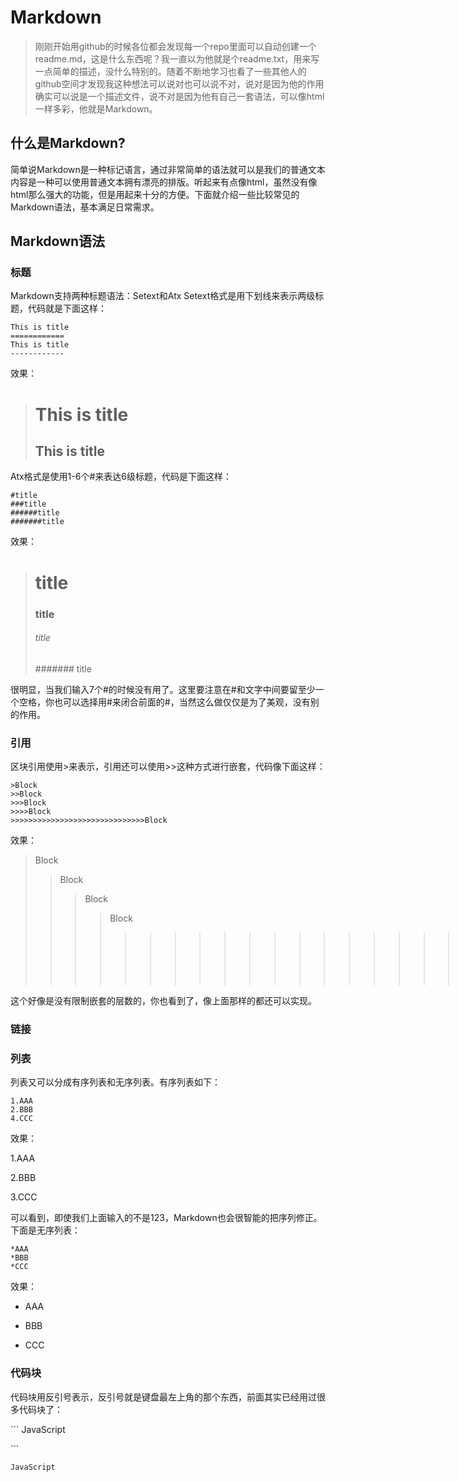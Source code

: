 # Markdown
>刚刚开始用github的时候各位都会发现每一个repo里面可以自动创建一个readme.md，这是什么东西呢？我一直以为他就是个readme.txt，用来写一点简单的描述，没什么特别的。随着不断地学习也看了一些其他人的github空间才发现我这种想法可以说对也可以说不对，说对是因为他的作用确实可以说是一个描述文件，说不对是因为他有自己一套语法，可以像html一样多彩，他就是Markdown。

## 什么是Markdown?
简单说Markdown是一种标记语言，通过非常简单的语法就可以是我们的普通文本内容是一种可以使用普通文本拥有漂亮的排版。听起来有点像html，虽然没有像html那么强大的功能，但是用起来十分的方便。下面就介绍一些比较常见的Markdown语法，基本满足日常需求。

## Markdown语法
### 标题
Markdown支持两种标题语法：Setext和Atx
Setext格式是用下划线来表示两级标题，代码就是下面这样：
```
This is title
============
This is title
------------
```
效果：
>This is title
>=============
>This is title
>-------------
Atx格式是使用1-6个#来表达6级标题，代码是下面这样：
```
#title
###title
######title
#######title
```
效果：
># title
>### title ###
>###### title
>####### title

很明显，当我们输入7个#的时候没有用了。这里要注意在#和文字中间要留至少一个空格，你也可以选择用#来闭合前面的#，当然这么做仅仅是为了美观，没有别的作用。

### 引用
区块引用使用>来表示，引用还可以使用>>这种方式进行嵌套，代码像下面这样：
```
>Block
>>Block
>>>Block
>>>>Block
>>>>>>>>>>>>>>>>>>>>>>>>>>>>>>Block
```
效果：
>Block
>>Block
>>>Block
>>>>Block
>>>>>>>>>>>>>>>>>>>>>>>>>>>>>>Block

这个好像是没有限制嵌套的层数的，你也看到了，像上面那样的都还可以实现。

### 链接

### 列表
列表又可以分成有序列表和无序列表。有序列表如下：

```
1.AAA
2.BBB
4.CCC
```
效果：

1.AAA

2.BBB

3.CCC

可以看到，即使我们上面输入的不是123，Markdown也会很智能的把序列修正。下面是无序列表：
```
*AAA
*BBB
*CCC
```
效果：

* AAA

* BBB

* CCC


### 代码块
代码块用反引号表示，反引号就是键盘最左上角的那个东西，前面其实已经用过很多代码块了：

\```
JavaScript

\```

```
JavaScript
```

